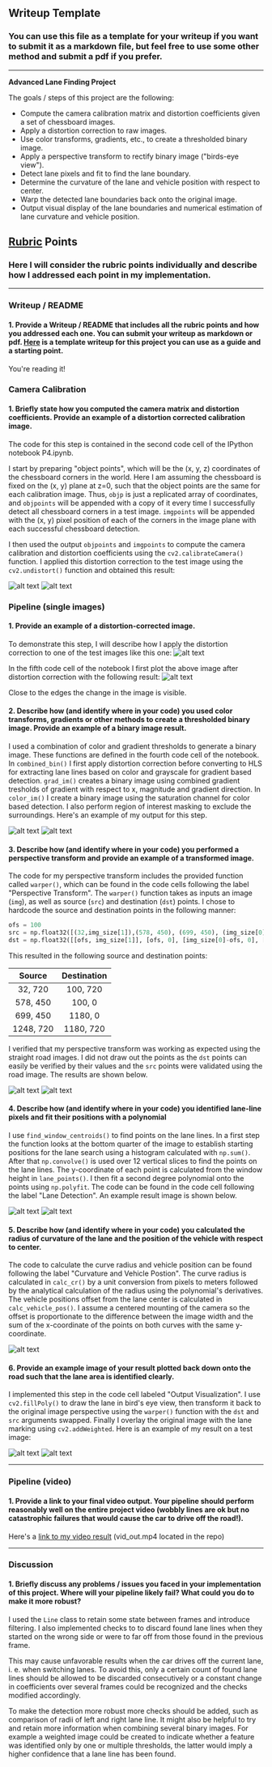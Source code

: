 ## Writeup Template

### You can use this file as a template for your writeup if you want to submit it as a markdown file, but feel free to use some other method and submit a pdf if you prefer.

---

**Advanced Lane Finding Project**

The goals / steps of this project are the following:

* Compute the camera calibration matrix and distortion coefficients given a set of chessboard images.
* Apply a distortion correction to raw images.
* Use color transforms, gradients, etc., to create a thresholded binary image.
* Apply a perspective transform to rectify binary image ("birds-eye view").
* Detect lane pixels and fit to find the lane boundary.
* Determine the curvature of the lane and vehicle position with respect to center.
* Warp the detected lane boundaries back onto the original image.
* Output visual display of the lane boundaries and numerical estimation of lane curvature and vehicle position.

[//]: # (Image References)

[orig_cb]: ./img/orig_cb.png "Original Image"
[cor_cb]: ./img/cor_cb.png "Corrected Image"
[orig_road]: ./img/orig_road.png "Original Road Image"
[cor_road]: ./img/cor_road.png "Corrected Road Image"
[binary_road]: ./img/binary_road.png "Binary Road Image"
[warped_road]: ./img/warped_road.png "Road image after perspective transform"
[warped_fit]: ./img/warped_fit.png "Polynomials fit onto transformed image"
[orig_test]: ./img/orig_test.png "Original Road Image"
[result_test]: ./img/result_test.png "Road Image with lane drawn"
[numbers_road]: ./img/numbers_road.png "Road Image with lane drawn and info text"


## [Rubric](https://review.udacity.com/#!/rubrics/571/view) Points

### Here I will consider the rubric points individually and describe how I addressed each point in my implementation.  

---

### Writeup / README

#### 1. Provide a Writeup / README that includes all the rubric points and how you addressed each one.  You can submit your writeup as markdown or pdf.  [Here](https://github.com/udacity/CarND-Advanced-Lane-Lines/blob/master/writeup_template.md) is a template writeup for this project you can use as a guide and a starting point.  

You're reading it!

### Camera Calibration

#### 1. Briefly state how you computed the camera matrix and distortion coefficients. Provide an example of a distortion corrected calibration image.

The code for this step is contained in the second code cell of the IPython notebook P4.ipynb. 

I start by preparing "object points", which will be the (x, y, z) coordinates of the chessboard corners in the world. Here I am assuming the chessboard is fixed on the (x, y) plane at z=0, such that the object points are the same for each calibration image.  Thus, `objp` is just a replicated array of coordinates, and `objpoints` will be appended with a copy of it every time I successfully detect all chessboard corners in a test image.  `imgpoints` will be appended with the (x, y) pixel position of each of the corners in the image plane with each successful chessboard detection.  

I then used the output `objpoints` and `imgpoints` to compute the camera calibration and distortion coefficients using the `cv2.calibrateCamera()` function.  I applied this distortion correction to the test image using the `cv2.undistort()` function and obtained this result: 

![alt text][orig_cb]
![alt text][cor_cb]

### Pipeline (single images)

#### 1. Provide an example of a distortion-corrected image.

To demonstrate this step, I will describe how I apply the distortion correction to one of the test images like this one:
![alt text][orig_road]

In the fifth code cell of the notebook I first plot the above image after distortion correction with the following result:
![alt text][cor_road]

Close to the edges the change in the image is visible.

#### 2. Describe how (and identify where in your code) you used color transforms, gradients or other methods to create a thresholded binary image.  Provide an example of a binary image result.

I used a combination of color and gradient thresholds to generate a binary image. These functions are defined in the fourth code cell of the notebook. In `combined_bin()` I first apply distortion correction before converting to HLS for extracting lane lines based on color and grayscale for gradient based detection. `grad_im()` creates a binary image using combined gradient tresholds of gradient with respect to x, magnitude and gradient direction. In `color_im()` I create a binary image using the saturation channel for color based detection. I also perform region of interest masking to exclude the surroundings. Here's an example of my output for this step. 

![alt text][orig_road]
![alt text][binary_road]

#### 3. Describe how (and identify where in your code) you performed a perspective transform and provide an example of a transformed image.

The code for my perspective transform includes the provided function called `warper()`, which can be found in the code cells following the label "Perspective Transform".  The `warper()` function takes as inputs an image (`img`), as well as source (`src`) and destination (`dst`) points.  I chose to hardcode the source and destination points in the following manner:

```python
ofs = 100
src = np.float32([(32,img_size[1]),(578, 450), (699, 450), (img_size[0]-32,img_size[1])])
dst = np.float32([[ofs, img_size[1]], [ofs, 0], [img_size[0]-ofs, 0], [img_size[0]-ofs, img_size[1]]])
```

This resulted in the following source and destination points:

| Source        | Destination   | 
|:-------------:|:-------------:| 
| 32, 720      | 100, 720        | 
| 578, 450      | 100, 0      |
| 699, 450     | 1180, 0      |
| 1248, 720      | 1180, 720        |

I verified that my perspective transform was working as expected using the straight road images. I did not draw out the points as the `dst` points can easily be verified by their values and the `src` points were validated using the road image. The results are shown below.

![alt text][orig_road]
![alt text][warped_road]

#### 4. Describe how (and identify where in your code) you identified lane-line pixels and fit their positions with a polynomial

I use `find_window_centroids()` to find points on the lane lines. In a first step the function looks at the bottom quarter of the image to establish starting positions for the lane search using a histogram calculated with `np.sum()`. After that `np.convolve()` is used over 12 vertical slices to find the points on the lane lines. The y-coordinate of each point is calculated from the window height in `lane_points()`. I then fit a second degree polynomial onto the points using `np.polyfit`. The code can be found in the code cell following the label "Lane Detection". An example result image is shown below.

![alt text][orig_road]
![alt text][warped_fit]

#### 5. Describe how (and identify where in your code) you calculated the radius of curvature of the lane and the position of the vehicle with respect to center.

The code to calculate the curve radius and vehicle position can be found following the label "Curvature and Vehicle Postion". The curve radius is calculated in `calc_cr()` by a unit conversion from pixels to meters followed by the analytical calculation of the radius using the polynomial's derivatives. The vehicle positions offset from the lane center is calculated in `calc_vehicle_pos()`. I assume a centered mounting of the camera so the offset is proportionate to the difference between the image width and the sum of the x-coordinate of the points on both curves with the same y-coordinate.

![alt text][numbers_road]

#### 6. Provide an example image of your result plotted back down onto the road such that the lane area is identified clearly.

I implemented this step in the code cell labeled "Output Visualization". I use `cv2.fillPoly()` to draw the lane in bird's eye view, then transform it back to the original image perspective using the `warper()` function with the `dst` and `src` arguments swapped. Finally I overlay the original image with the lane marking using `cv2.addWeighted`. Here is an example of my result on a test image:

![alt text][orig_test]
![alt text][result_test]

---

### Pipeline (video)

#### 1. Provide a link to your final video output.  Your pipeline should perform reasonably well on the entire project video (wobbly lines are ok but no catastrophic failures that would cause the car to drive off the road!).

Here's a [link to my video result](./vid_out.mp4) (vid_out.mp4 located in the repo)

---

### Discussion

#### 1. Briefly discuss any problems / issues you faced in your implementation of this project.  Where will your pipeline likely fail?  What could you do to make it more robust?

I used the `Line` class to retain some state between frames and introduce filtering. I also implemented checks to to discard found lane lines when they started on the wrong side or were to far off from those found in the previous frame. 

This may cause unfavorable results when the car drives off the current lane, i. e. when switching lanes. To avoid this, only a certain count of found lane lines should be allowed to be discarded consecutively or a constant change in coefficients over several frames could be recognized and the checks modified accordingly.

To make the detection more robust more checks should be added, such as comparison of radii of left and right lane line. It might also be helpful to try and retain more information when combining several binary images. For example a weighted image could be created to indicate whether a feature was identified only by one or multiple thresholds, the latter would imply a higher confidence that a lane line has been found.